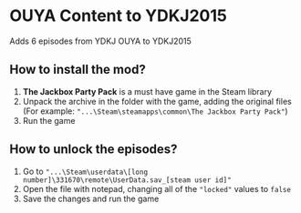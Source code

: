 # OUYA Content to YDKJ2015
Adds 6 episodes from YDKJ OUYA to YDKJ2015

## How to install the mod?
1. **The Jackbox Party Pack** is a must have game in the Steam library
2. Unpack the archive in the folder with the game, adding the original files<br>(For example: `"...\Steam\steamapps\common\The Jackbox Party Pack"`)
3. Run the game

## How to unlock the episodes?
1. Go to `"...\Steam\userdata\[long number]\331670\remote\UserData.sav_[steam user id]"`
2. Open the file with notepad, changing all of the `"locked"` values to `false`
3. Save the changes and run the game
